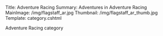 Title: Adventure Racing
Summary: Adventures in Adventure Racing
MainImage: /img/flagstaff_ar.jpg
Thumbnail: /img/flagstaff_ar_thumb.jpg
Template: category.cshtml

Adventure Racing category
